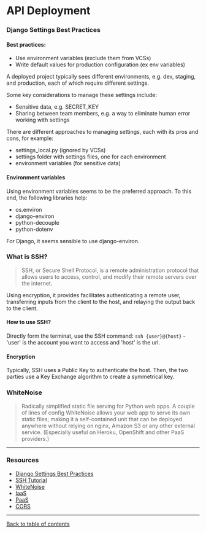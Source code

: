 # API Deployment

### Django Settings Best Practices

#### Best practices:
- Use environment variables (exclude them from VCSs)
- Write default values for production configuration (ex env variables)

A deployed project typically sees different environments, e.g. dev, staging, and production, each of which require different settings.

Some key considerations to manage these settings include:
- Sensitive data, e.g. SECRET_KEY
- Sharing between team members, e.g. a way to eliminate human error working with settings

There are different approaches to managing settings, each with its pros and cons, for example:

- settings_local.py (ignored by VCSs)
- settings folder with settings files, one for each environment
- environment variables (for sensitive data)

#### Environment variables
Using environment variables seems to be the preferred approach.  To this end, the following libraries help:
- os.environ
- django-environ
- python-decouple
- python-dotenv

For Django, it seems sensible to use django-environ.

### What is SSH?

> SSH, or Secure Shell Protocol, is a remote administration protocol that allows users to access, control, and modify their remote servers over the internet.

Using encryption, it provides facilitates authenticating a remote user, transferring inputs from the client to the host, and relaying the output back to the client.

#### How to use SSH?

Directly form the terminat, use the SSH command:
`ssh {user}@{host}` -'user' is the account you want to access and 'host' is the url.

#### Encryption

Typically, SSH uses a Public Key to authenticate the host.  Then, the two parties use a Key Exchange algorithm to create a symmetrical key.


### WhiteNoise

> Radically simplified static file serving for Python web apps.  A couple of lines of config WhiteNoise allows your web app to serve its own static files; making it a self-contained unit that can be deployed anywhere without relying on nginx, Amazon S3 or any other external service. (Especially useful on Heroku, OpenShift and other PaaS providers.)

---

### Resources

- [Django Settings Best Practices](https://djangostars.com/blog/configuring-django-settings-best-practices/)
- [SSH Tutorial](https://www.hostinger.com/tutorials/ssh-tutorial-how-does-ssh-work)
- [WhiteNoise](http://whitenoise.evans.io/en/stable/)
- [IaaS](https://en.wikipedia.org/wiki/Infrastructure_as_a_service)
- [PaaS](https://en.wikipedia.org/wiki/Platform_as_a_service)
- [CORS](https://en.m.wikipedia.org/wiki/Cross-origin_resource_sharing)

---

[Back to table of contents](../README.md)
